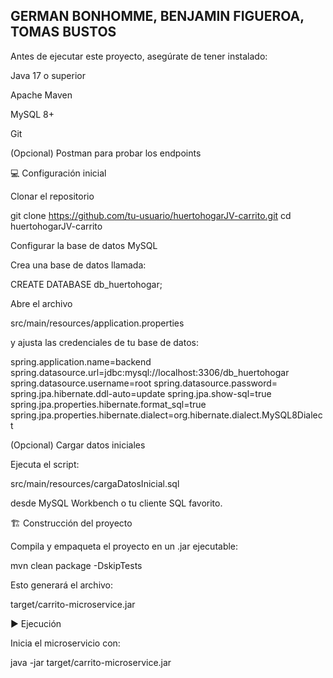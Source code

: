 ## GERMAN BONHOMME, BENJAMIN FIGUEROA, TOMAS BUSTOS

Antes de ejecutar este proyecto, asegúrate de tener instalado:

Java 17 o superior

Apache Maven

MySQL 8+

Git

(Opcional) Postman
 para probar los endpoints

💻 Configuración inicial

Clonar el repositorio

git clone https://github.com/tu-usuario/huertohogarJV-carrito.git
cd huertohogarJV-carrito


Configurar la base de datos MySQL

Crea una base de datos llamada:

CREATE DATABASE db_huertohogar;


Abre el archivo

src/main/resources/application.properties


y ajusta las credenciales de tu base de datos:

spring.application.name=backend
spring.datasource.url=jdbc:mysql://localhost:3306/db_huertohogar
spring.datasource.username=root
spring.datasource.password=
spring.jpa.hibernate.ddl-auto=update
spring.jpa.show-sql=true
spring.jpa.properties.hibernate.format_sql=true
spring.jpa.properties.hibernate.dialect=org.hibernate.dialect.MySQL8Dialect


(Opcional) Cargar datos iniciales

Ejecuta el script:

src/main/resources/cargaDatosInicial.sql


desde MySQL Workbench o tu cliente SQL favorito.

🏗️ Construcción del proyecto

Compila y empaqueta el proyecto en un .jar ejecutable:

mvn clean package -DskipTests


Esto generará el archivo:

target/carrito-microservice.jar

▶️ Ejecución

Inicia el microservicio con:

java -jar target/carrito-microservice.jar
